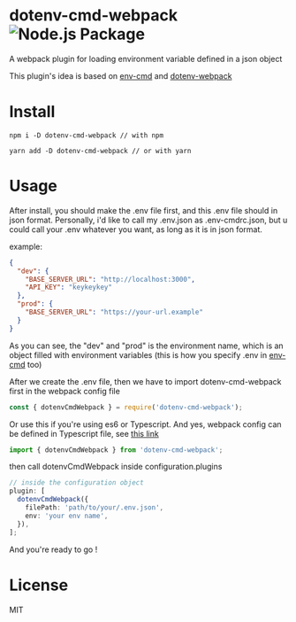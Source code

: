 # dotenv-cmd-webpack ![Node.js Package](https://github.com/RayhanHamada/dotenv-cmd-webpack/workflows/Node.js%20Package/badge.svg)

A webpack plugin for loading environment variable defined in a json object

This plugin's idea is based on [env-cmd](https://github.com/toddbluhm/env-cmd) and [dotenv-webpack](https://github.com/mrsteele/dotenv-webpack)

# Install

```
npm i -D dotenv-cmd-webpack // with npm

yarn add -D dotenv-cmd-webpack // or with yarn
```

# Usage

After install, you should make the .env file first, and this .env file should in json format.
Personally, i'd like to call my .env.json as .env-cmdrc.json, but u could call your .env whatever you want,
as long as it is in json format.

example:

```json
{
  "dev": {
    "BASE_SERVER_URL": "http://localhost:3000",
    "API_KEY": "keykeykey"
  },
  "prod": {
    "BASE_SERVER_URL": "https://your-url.example"
  }
}
```

As you can see, the "dev" and "prod" is the environment name, which is an object filled
with environment variables (this is how you specify .env in [env-cmd](https://github.com/toddbluhm/env-cmd) too)

After we create the .env file, then we have to import dotenv-cmd-webpack first in the webpack config file

```ts
const { dotenvCmdWebpack } = require('dotenv-cmd-webpack');
```

Or use this if you're using es6 or Typescript.
And yes, webpack config can be defined in Typescript file, see [this link](https://webpack.js.org/configuration/configuration-languages/#typescript)

```ts
import { dotenvCmdWebpack } from 'dotenv-cmd-webpack';
```

then call dotenvCmdWebpack inside configuration.plugins

```ts
// inside the configuration object
plugin: [
  dotenvCmdWebpack({
    filePath: 'path/to/your/.env.json',
    env: 'your env name',
  }),
];
```

And you're ready to go !

# License

MIT
